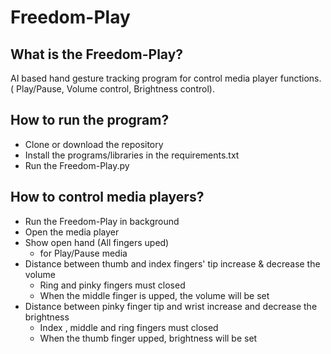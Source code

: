 # Freedom-Play
## What is the Freedom-Play?

AI based hand gesture tracking program for control media player functions. ( Play/Pause, Volume control, Brightness control).

## How to run the program?

- Clone or download the repository 
- Install the programs/libraries in the requirements.txt
- Run the Freedom-Play.py

## How to control media players?

- Run the Freedom-Play in background
- Open the media player
- Show open hand (All fingers uped)
  - for Play/Pause media
- Distance between thumb and index fingers' tip increase & decrease the volume
  - Ring and pinky fingers must closed
  - When the middle finger is upped, the volume will be set
- Distance between pinky finger tip and wrist increase and decrease the brightness
  - Index , middle and ring fingers must closed
  - When the thumb finger upped, brightness will be set



